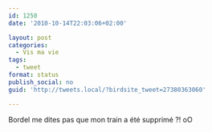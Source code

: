 ```yaml
---
id: 1250
date: '2010-10-14T22:03:06+02:00'

layout: post
categories:
  - Vis ma vie
tags:
  - tweet
format: status
publish_social: no
guid: 'http://tweets.local/?birdsite_tweet=27380363060'

---
```


Bordel me dites pas que mon train a été supprimé ?! oO